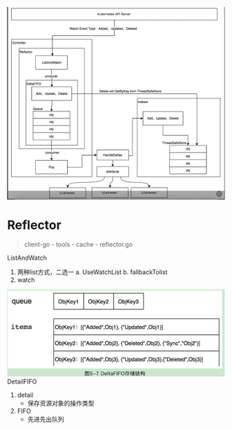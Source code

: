 ![img.png](img.png)

# Reflector
> client-go - tools - cache - reflector.go

ListAndWatch
1. 两种list方式，二选一
   a. UseWatchList
   b. fallbackTolist
2. watch

![img_1.png](img_1.png)
DetailFIFO
1. detail
   - 保存资源对象的操作类型
2. FIFO
   - 先进先出队列
